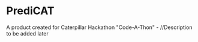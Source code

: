 # PrediCAT
A product created for Caterpillar Hackathon "Code-A-Thon" - //Description to be added later
